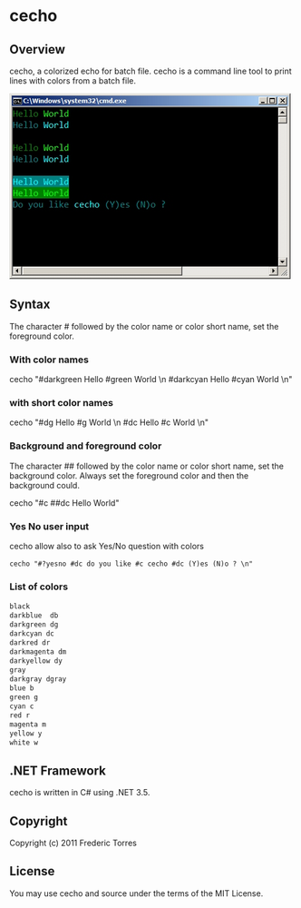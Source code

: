 ﻿# cecho

## Overview
cecho, a colorized echo for batch file.
cecho is a command line tool to print lines with colors from a batch file.

![alt sample](.\README.jpg "ReadMeImage")

## Syntax
The character # followed by the color name or color short name,
set the foreground color.

### With color names
cecho "#darkgreen Hello #green World \n #darkcyan Hello #cyan World \n"

### with short color names
cecho "#dg Hello #g World \n #dc Hello #c World \n"

### Background and foreground color
The character ## followed by the color name or color short name,
set the background color. Always set the foreground color and then
the background could.

cecho "#c ##dc Hello World"

### Yes No user input
cecho allow also to ask Yes/No question with colors

    cecho "#?yesno #dc do you like #c cecho #dc (Y)es (N)o ? \n"

### List of colors

    black     
    darkblue  db 
    darkgreen dg 
    darkcyan dc  
    darkred dr  
    darkmagenta dm
    darkyellow dy
    gray      
    darkgray dgray 
    blue b     
    green g     
    cyan c      
    red r      
    magenta m   
    yellow y   
    white w    

## .NET Framework
cecho is written in C# using .NET 3.5.

## Copyright
Copyright (c) 2011 Frederic Torres

## License
You may use cecho and source under the terms of the MIT License.